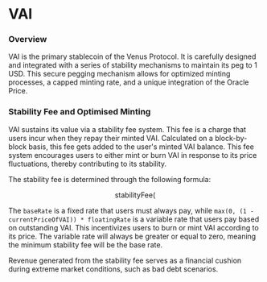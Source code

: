 # VAI

### Overview

VAI is the primary stablecoin of the Venus Protocol. It is carefully designed and integrated with a series of stability mechanisms to maintain its peg to 1 USD. This secure pegging mechanism allows for optimized minting processes, a capped minting rate, and a unique integration of the Oracle Price.

### Stability Fee and Optimised Minting

VAI sustains its value via a stability fee system. This fee is a charge that users incur when they repay their minted VAI. Calculated on a block-by-block basis, this fee gets added to the user's minted VAI balance. This fee system encourages users to either mint or burn VAI in response to its price fluctuations, thereby contributing to its stability.

The stability fee is determined through the following formula:

$$
\text{{stabilityFee}}(%) = \text{{baseRate}}(%) + \max(0, (1 - \text{{currentPriceOfVAI}})) \times \text{{floatingRate}}(%)
$$

The `baseRate` is a fixed rate that users must always pay, while `max(0, (1 - currentPriceOfVAI)) * floatingRate` is a variable rate that users pay based on outstanding VAI. This incentivizes users to burn or mint VAI according to its price. The variable rate will always be greater or equal to zero, meaning the minimum stability fee will be the base rate.

Revenue generated from the stability fee serves as a financial cushion during extreme market conditions, such as bad debt scenarios.
